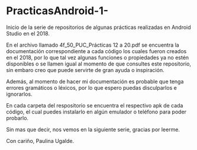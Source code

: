 # PracticasAndroid-1-
Inicio de la serie de repositorios de algunas prácticas realizadas en Android Studio en el 2018.

En el archivo llamado 4f_50_PUC_Prácticas 12 a 20.pdf se encuentra la documentación correspondiente a cada código los cuales fueron creados en el 2018, 
por lo que tal vez algunas funciones o propiedades ya no estén disponibles o se llamen igual al momento de que consultes este repositorio, 
sin embaro creo que puede servirte de gran ayuda o inspiración.

Además, al momento de hacer mi documentación es probable que tenga errores gramáticos o léxicos, por lo que espero puedas disculparlos e ignorarlos.

En cada carpeta del respositorio se encuentra el respectivo apk de cada código, el cual puedes instalarlo en algún emulador o teléfono para poder probarlo.

Sin mas que decir, nos vemos en la siguiente serie, gracias por leerme.

Con cariño, Paulina Ugalde.
